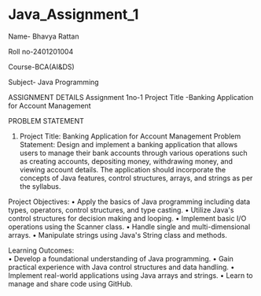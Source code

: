 # Java_Assignment_1
Name- Bhavya Rattan 

Roll no-2401201004

Course-BCA(AI&DS)

Subject- Java Programming

ASSIGNMENT DETAILS 
Assignment 1no-1 
Project Title -Banking Application for Account Management 

PROBLEM STATEMENT 
1. 	Project Title: Banking Application for Account Management 
Problem Statement: 
Design and implement a banking application that allows users to manage their bank accounts through various operations such as creating accounts, depositing money, withdrawing money, and viewing account details. The application should incorporate the concepts of Java features, control structures, arrays, and strings as per the syllabus.

Project Objectives: 
•	Apply the basics of Java programming including data types, operators, control structures, and type casting. 
•	Utilize Java's control structures for decision making and looping. 
•	Implement basic I/O operations using the Scanner class. 
•	Handle single and multi-dimensional arrays. 
•	Manipulate strings using Java's String class and methods. 

Learning Outcomes: 	
•	Develop a foundational understanding of Java programming. 
•	Gain practical experience with Java control structures and data handling. 
•	Implement real-world applications using Java arrays and strings. 
•	Learn to manage and share code using GitHub. 

